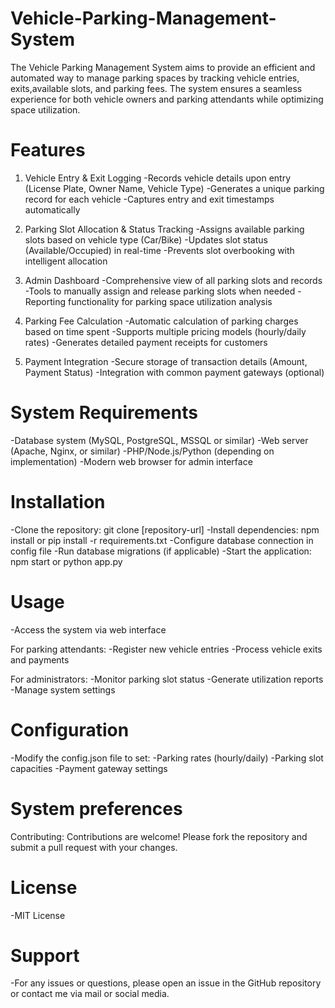 # Vehicle-Parking-Management-System

The Vehicle Parking Management System aims to provide an efficient and automated way to manage parking spaces by tracking vehicle entries, exits,available slots, and parking fees. 
The system ensures a seamless experience for both vehicle owners and parking attendants while optimizing space utilization.

# Features
1. Vehicle Entry & Exit Logging
-Records vehicle details upon entry (License Plate, Owner Name, Vehicle Type)
-Generates a unique parking record for each vehicle
-Captures entry and exit timestamps automatically

2. Parking Slot Allocation & Status Tracking
-Assigns available parking slots based on vehicle type (Car/Bike)
-Updates slot status (Available/Occupied) in real-time
-Prevents slot overbooking with intelligent allocation

3. Admin Dashboard
-Comprehensive view of all parking slots and records
-Tools to manually assign and release parking slots when needed
-Reporting functionality for parking space utilization analysis

4. Parking Fee Calculation
-Automatic calculation of parking charges based on time spent
-Supports multiple pricing models (hourly/daily rates)
-Generates detailed payment receipts for customers

5. Payment Integration
-Secure storage of transaction details (Amount, Payment Status)
-Integration with common payment gateways (optional)

# System Requirements
-Database system (MySQL, PostgreSQL, MSSQL or similar)
-Web server (Apache, Nginx, or similar)
-PHP/Node.js/Python (depending on implementation)
-Modern web browser for admin interface

# Installation
-Clone the repository: git clone [repository-url]
-Install dependencies: npm install or pip install -r requirements.txt
-Configure database connection in config file
-Run database migrations (if applicable)
-Start the application: npm start or python app.py

# Usage
-Access the system via web interface

For parking attendants:
-Register new vehicle entries
-Process vehicle exits and payments

For administrators:
-Monitor parking slot status
-Generate utilization reports
-Manage system settings

# Configuration
-Modify the config.json file to set:
-Parking rates (hourly/daily)
-Parking slot capacities
-Payment gateway settings

# System preferences
Contributing:
Contributions are welcome! Please fork the repository and submit a pull request with your changes.

# License
-MIT License

# Support
-For any issues or questions, please open an issue in the GitHub repository or contact me via mail or social media.

